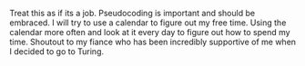 Treat this as if its a job.
Pseudocoding is important and should be embraced.
I will try to use a calendar to figure out my free time.
Using the calendar more often and look at it every day to figure out how to spend my time.
Shoutout to my fiance who has been incredibly supportive of me when I decided to go to Turing.
